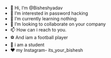 - 👋 Hi, I’m @Bisheshyadav
- 👀 I’m interested in password hacking 
- 🌱 I’m currently learning nothing 
- 💞️ I’m looking to collaborate on your company 
- 📫 How can i reach to you.
- ⚽ And iam a football player
- 📖 i am a student
- ❤️ my Instagram- its_your_bishesh

<!---
Bisheshyadav/Bisheshyadav is a ✨ special ✨ repository because its `README.md` (this file) appears on your GitHub profile.
You can click the Preview link to take a look at your changes.
--->
